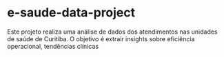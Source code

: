 # e-saude-data-project
Este projeto realiza uma análise de dados dos atendimentos nas unidades de saúde de Curitiba. O objetivo é extrair insights sobre eficiência operacional, tendências clínicas

